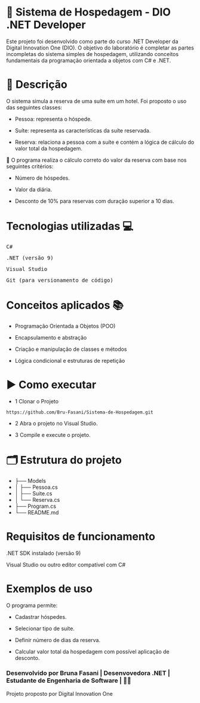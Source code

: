 # 🏨 Sistema de Hospedagem - DIO .NET Developer
Este projeto foi desenvolvido como parte do curso .NET Developer da Digital Innovation One (DIO).
O objetivo do laboratório é completar as partes incompletas do sistema simples de hospedagem, utilizando conceitos fundamentais da programação orientada a objetos com C# e .NET.

###
# 📑 Descrição
O sistema simula a reserva de uma suíte em um hotel. Foi proposto o uso das seguintes classes:

- Pessoa: representa o hóspede.

- Suíte: representa as características da suíte reservada.

- Reserva: relaciona a pessoa com a suíte e contém a lógica de cálculo do valor total da hospedagem.

 🧮 O programa realiza o cálculo correto do valor da reserva com base nos seguintes critérios:

- Número de hóspedes.

- Valor da diária.

- Desconto de 10% para reservas com duração superior a 10 dias.
  
###
# Tecnologias utilizadas 💻
<pre>C#</pre>

<pre>.NET (versão 9)</pre>

<pre>Visual Studio</pre>

<pre>Git (para versionamento de código)</pre>

###
# Conceitos aplicados 📚
- Programação Orientada a Objetos (POO)

- Encapsulamento e abstração

- Criação e manipulação de classes e métodos

- Lógica condicional e estruturas de repetição
###
#  ▶ Como executar
- 1 Clonar o Projeto
```
https://github.com/Bru-Fasani/Sistema-de-Hospedagem.git

```
- 2 Abra o projeto no Visual Studio.

- 3 Compile e execute o projeto.
###
# 🗂 Estrutura do projeto
- ├── Models
- │   ├── Pessoa.cs
- │   ├── Suite.cs
- │   └── Reserva.cs
- ├── Program.cs
- └── README.md
###
# Requisitos de funcionamento
.NET SDK instalado (versão 9)

Visual Studio ou outro editor compatível com C#

#  Exemplos de uso
O programa permite:

- Cadastrar hóspedes.

- Selecionar tipo de suíte.

- Definir número de dias da reserva.

- Calcular valor total da hospedagem com possível aplicação de desconto.
###
 ### Desenvolvido por Bruna Fasani | Desenvovedora .NET | Estudante de Engenharia de Software | 👩‍💻
Projeto proposto por Digital Innovation One
